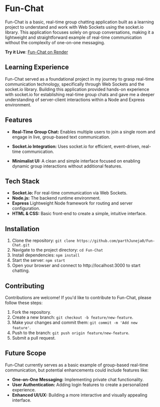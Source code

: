 # Fun-Chat

Fun-Chat is a basic, real-time group chatting application built as a learning project to understand and work with Web Sockets using the socket.io library. This application focuses solely on group conversations, making it a lightweight and straightforward example of real-time communication without the complexity of one-on-one messaging.

**Try it Live**: [Fun-Chat on Render](https://fun-chat-vasv.onrender.com/)

## Learning Experience

Fun-Chat served as a foundational project in my journey to grasp real-time communication technology, specifically through Web Sockets and the socket.io library. Building this application provided hands-on experience with socket.io for establishing real-time group chats and gave me a deeper understanding of server-client interactions within a Node and Express environment.

## Features

- **Real-Time Group Chat:** Enables multiple users to join a single room and engage in live, group-based text communication.

- **Socket.io Integration:** Uses socket.io for efficient, event-driven, real-time communication.

- **Minimalist UI:** A clean and simple interface focused on enabling dynamic group interactions without additional features.

## Tech Stack

- **Socket.io:** For real-time communication via Web Sockets.
- **Node.js:** The backend runtime environment.
- **Express** Lightweight Node framework for routing and server configuration.
- **HTML & CSS:** Basic front-end to create a simple, intuitive interface.

## Installation

1. Clone the repository: `git clone https://github.com/parthJuneja0/Fun-Chat.git`
2. Navigate to the project directory: `cd Fun-Chat`
3. Install dependencies: `npm install`
4. Start the server: `npm start`
5. Open your browser and connect to http://localhost:3000 to start chatting.

## Contributing

Contributions are welcome! If you'd like to contribute to Fun-Chat, please follow these steps:

1. Fork the repository.
2. Create a new branch: `git checkout -b feature/new-feature`.
3. Make your changes and commit them: `git commit -m 'Add new feature'`.
4. Push to the branch: `git push origin feature/new-feature`.
5. Submit a pull request.

## Future Scope

Fun-Chat currently serves as a basic example of group-based real-time communication, but potential enhancements could include features like:

- **One-on-One Messaging:** Implementing private chat functionality.
- **User Authentication:** Adding login features to create a personalized experience.
- **Enhanced UI/UX:** Building a more interactive and visually appealing interface.
